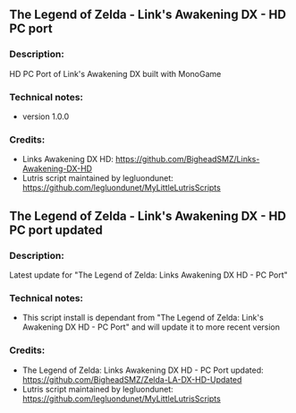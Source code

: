 ## The Legend of Zelda - Link's Awakening DX - HD PC port
### Description:
HD PC Port of Link's Awakening DX built with MonoGame
### Technical notes:
- version 1.0.0
### Credits:
- Links Awakening DX HD: https://github.com/BigheadSMZ/Links-Awakening-DX-HD
- Lutris script maintained by legluondunet: https://github.com/legluondunet/MyLittleLutrisScripts

## The Legend of Zelda - Link's Awakening DX - HD PC port updated
### Description:
Latest update for  "The Legend of Zelda: Links Awakening DX HD - PC Port"
### Technical notes:
- This script install is dependant from "The Legend of Zelda: Link's Awakening DX HD - PC Port" and will update it to more recent version
### Credits:
- The Legend of Zelda: Links Awakening DX HD - PC Port updated: https://github.com/BigheadSMZ/Zelda-LA-DX-HD-Updated
- Lutris script maintained by legluondunet: https://github.com/legluondunet/MyLittleLutrisScripts
